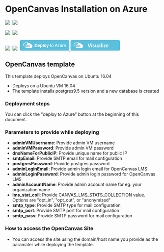 # OpenCanvas Installation on Azure

<IMG SRC="https://azurequickstartsservice.blob.core.windows.net/badges/OpenCanvas-LMS/PublicLastTestDate.svg" />&nbsp;
<IMG SRC="https://azurequickstartsservice.blob.core.windows.net/badges/OpenCanvas-LMS/PublicDeployment.svg" />&nbsp;

<IMG SRC="https://azurequickstartsservice.blob.core.windows.net/badges/OpenCanvas-LMS/FairfaxLastTestDate.svg" />&nbsp;
<IMG SRC="https://azurequickstartsservice.blob.core.windows.net/badges/OpenCanvas-LMS/FairfaxDeployment.svg" />&nbsp;

<IMG SRC="https://azurequickstartsservice.blob.core.windows.net/badges/OpenCanvas-LMS/BestPracticeResult.svg" />&nbsp;
<IMG SRC="https://azurequickstartsservice.blob.core.windows.net/badges/OpenCanvas-LMS/CredScanResult.svg" />&nbsp;
<a href="https://portal.azure.com/#create/Microsoft.Template/uri/https%3A%2F%2Fraw.githubusercontent.com%2FAzure%2Fazure-quickstart-templates%2Fmaster%2FOpenCanvas-LMS%2Fazuredeploy.json" target="_blank">
    <img src="https://raw.githubusercontent.com/Azure/azure-quickstart-templates/master/1-CONTRIBUTION-GUIDE/images/deploytoazure.png"/>
</a>
<a href="http://armviz.io/#/?load=https%3A%2F%2Fraw.githubusercontent.com%2FAzure%2Fazure-quickstart-templates%2Fmaster%2FOpenCanvas-LMS%2Fazuredeploy.json" target="_blank">
    <img src="https://raw.githubusercontent.com/Azure/azure-quickstart-templates/master/1-CONTRIBUTION-GUIDE/images/visualizebutton.png"/>
</a>

## OpenCanvas template 

This template deploys OpenCanvas on Ubuntu 16.04
* Deploys on a Ubuntu VM 16.04
* The template installs postgres9.5 version and a new database is created

### Deployment steps

You can click the "deploy to Azure" button at the beginning of this document.

### Parameters to provide while deploying

+ **adminVMUsername**: Provide admin VM username
+ **adminVMPassword**: Provide admin VM password
+ **dnsNameForPublicIP**: Provide unique name for public IP
+ **smtpEmail**: Provide SMTP email for mail configuration
+ **postgresPassword**: Provide postgres password
+ **adminLoginEmail**: Provide admin login email for OpenCanvas LMS
+ **adminLoginPassword**: Provide admin login password for OpenCanvas LMS
+ **adminAccountName**: Provide admin account name for eg: your organization name
+ **lms_stat_coll**: Provide CANVAS_LMS_STATS_COLLECTION value. Options are "opt_in", "opt_out", or "anonymized"
+ **smtp_type**: Provide SMTP type for mail configuration
+ **smtp_port**: Provide SMTP port for mail configuration
+ **smtp_pass**: Provide SMTP password for mail configuration

### How to access the OpenCanvas Site
* You can access the site using the domain/host name you provide as the paramater while deploying the template. 


